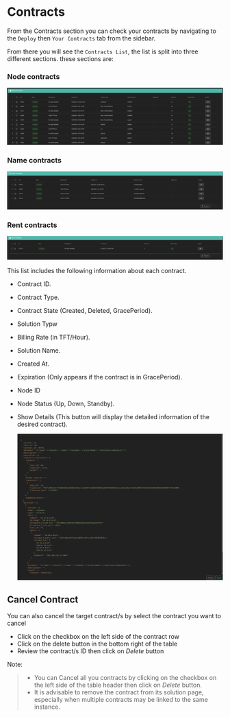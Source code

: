 # Contracts

From the Contracts section you can check your contracts by navigating to the `Deploy` then `Your Contracts` tab from the sidebar.

From there you will see the `Contracts List`, the list is split into three different sections. these sections are:

### Node contracts

![image](../img/node_contracts.png)

### Name contracts

![image](../img/name_contracts.png)

### Rent contracts

![image](../img/rent_contracts.png)



This list includes the following information about each contract.

- Contract ID.
- Contract Type.
- Contract State (Created, Deleted, GracePeriod).
- Solution Typw
- Billing Rate (in TFT/Hour).
- Solution Name.
- Created At.
- Expiration (Only appears if the contract is in GracePeriod).
- Node ID
- Node Status (Up, Down, Standby).
- Show Details (This button will display the detailed information of the desired contract).

   ![image](../img/contract_details.png)


## Cancel Contract

You can also cancel the target contract/s by select the contract you want to cancel

- Click on the checkbox on the left side of the contract row
- Click on the delete button in the bottom right of the table
- Review the contract/s ID then click on *Delete* button

Note:

>- You can Cancel all you contracts by clicking on the checkbox on the left side of the table header then click on *Delete* button.
>- It is advisable to remove the contract from its solution page, especially when multiple contracts may be linked to the same instance.
